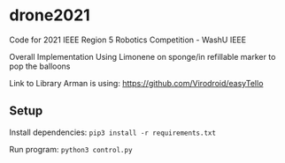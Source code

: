 # drone2021
Code for 2021 IEEE Region 5 Robotics Competition - WashU IEEE 

Overall Implementation
Using Limonene on sponge/in refillable marker to pop the balloons

Link to Library Arman is using: https://github.com/Virodroid/easyTello

## Setup
Install dependencies:
`pip3 install -r requirements.txt`

Run program:
`python3 control.py`

